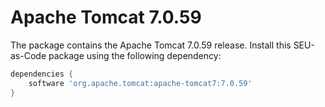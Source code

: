 # Apache Tomcat 7.0.59

The package contains the Apache Tomcat 7.0.59 release. Install this SEU-as-Code package using the following dependency:
```groovy
dependencies {
	software 'org.apache.tomcat:apache-tomcat7:7.0.59'
}
```
